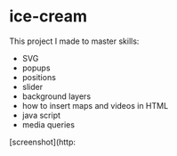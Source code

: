 # ice-cream

This project I made to master skills:
* SVG
* popups
* positions
* slider
* background layers
* how to insert maps and videos in HTML
* java script
* media queries

[screenshot](http:
  
